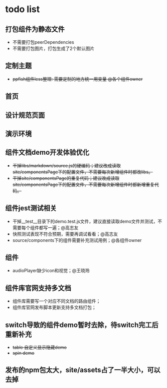 # todo list

## 打包组件为静态文件
- 不需要打包peerDependencies
- 不需要打包图片，打包生成了2个默认图片

## 定制主题
- ~~ppfish组件less整理: 需要定制的地方统一用变量 @各个组件owner~~

## 首页

## 设计规范页面

## 演示环境

## 组件文档demo开发体验优化
- ~~干掉libs/markdown/source.js的硬编码；建议改成读取site/componentsPage下的配置文件，不需要每次新增组件时都改libs。~~ 
- ~~干掉site/componentsPage的重复代码；建议改成读取site/componentsPage下的配置文件，不需要每次新增组件时都新增重复代码。~~

## 组件jest测试相关
- 干掉__test__目录下的demo.test.js文件，建议直接读取demo文件并测试，不需要每个组件都写一遍；@高志友
- 快照测试表现不符合预期，需要再调试看看；@高志友
- source/components下的组件需要补充测试用例；@各组件owner

## 组件
- audioPlayer缺少icon和视觉；@王晓玲

## 组件库官网支持多文档
- 组件库需要写一个对应不同文档的路由组件；
- 组件库官网发布脚本更新支持多文档打包；

## switch导致的组件demo暂时去除，待switch完工后重新补充
- ~~table 自定义显示隐藏demo~~
- ~~spin demo~~

## 发布的npm包太大，site/assets占了一半大小，可以去掉
